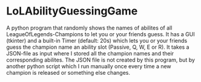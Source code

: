 # LoLAbilityGuessingGame
A python program that randomly shows the names of abilites of all LeagueOfLegends-Champions to let you or your friends guess.
It has a GUI (tkinter) and a built-in Timer (default: 20s) which lets you or your friends guess the champion name an ability slot (Passive, Q, W, E or R).
It takes a JSON-file as input where I stored all the champion names and their corresponding abilites.
The JSON file is not created by this program, but by another python script which I run manually once every time a new champion is released or something else changes.
